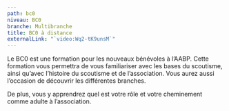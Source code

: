 ```yaml
---
path: bc0
niveau: BC0
branche: Multibranche
title: BC0 à distance
externalLink: "`video:Wq2-tK9unsM`"
---
```

Le BC0 est une formation pour les nouveaux bénévoles à l’AABP. Cette formation vous permettra de vous familiariser avec les bases du scoutisme, ainsi qu’avec l’histoire du scoutisme et de l’association. Vous aurez aussi l’occasion de découvrir les différentes branches.

De plus, vous y apprendrez quel est votre rôle et votre cheminement comme adulte à l’association.